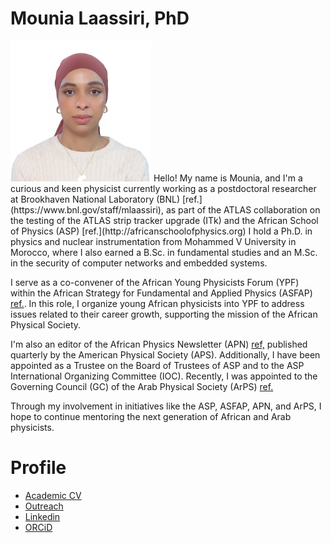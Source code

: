 # Mounia Laassiri, PhD
<img style="" width="225" alt="ASP2022" title="ASP2022" src="Outreach/MLaassiri.JPG">
Hello! My name is Mounia, and I'm a curious and keen physicist currently working as a postdoctoral researcher at Brookhaven National Laboratory (BNL) [ref.](https://www.bnl.gov/staff/mlaassiri), as part of the ATLAS collaboration on the testing of the ATLAS strip tracker upgrade (ITk) and the African School of Physics (ASP) [ref.](http://africanschoolofphysics.org) I hold a Ph.D. in physics and nuclear instrumentation from Mohammed V University in Morocco, where I also earned a B.Sc. in fundamental studies and an M.Sc. in the security of computer networks and embedded systems.

I serve as a co-convener of the African Young Physicists Forum (YPF) within the African Strategy for Fundamental and Applied Physics (ASFAP) [ref.](https://africanphysicsstrategy.org). In this role, I organize young African physicists into YPF to address issues related to their career growth, supporting the mission of the African Physical Society. 

I'm also an editor of the African Physics Newsletter (APN) [ref,](https://www.aps.org/publications/african-physics-newsletter) published quarterly by the American Physical Society (APS). Additionally, I have been appointed as a Trustee on the Board of Trustees of ASP and to the ASP International Organizing Committee (IOC). Recently, I was appointed to the Governing Council (GC) of the Arab Physical Society (ArPS) [ref.](http://www.arabphysicalsociety.org)

Through my involvement in initiatives like the ASP, ASFAP, APN, and ArPS, I hope to continue mentoring the next generation of African and Arab physicists.

# Profile
* [Academic CV](CV/Academic_CV.pdf)
* <a href="../Outreach/Description.html" target="_blank">Outreach</a> <br />
* [Linkedin](https://fi.linkedin.com/in/mounia-laassiri-85390185)
* [ORCiD](https://orcid.org/0000-0001-7146-4468)
